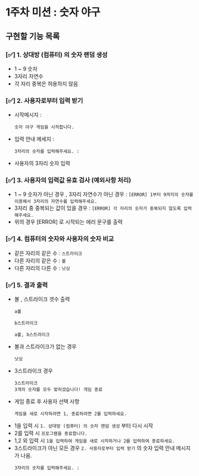 # 1주차 미션 : 숫자 야구 
## 구현할 기능 목록

### [✅] 1. 상대방 (컴퓨터) 의 숫자 랜덤 생성
   * 1 ~ 9 숫자
   * 3자리 자연수
   * 각 자리 중복은 허용하지 않음

  
### [✅] 2. 사용자로부터 입력 받기
   * 시작메시지 :
       ```
       숫자 야구 게임을 시작합니다.
       ```
   * 입력 안내 메세지 :
     ```
     3자리의 숫자를 입력해주세요. :
     ``` 
   * 사용자의 3자리 숫자 입력


### [✅] 3. 사용자의 입력값 유효 검사 (예외사항 처리)
   * 1 ~ 9 숫자가 아닌 경우 , 3자리 자연수가 아닌 경우  : `[ERROR] 1부터 9까지의 숫자를 이용해서 3자리의 자연수를 입력해주세요.`
   * 3자리 중 중복되는 값이 있을 경우 : `[ERROR] 각 자리의 숫자가 중복되지 않도록 입력해주세요. `
   * 위의 경우 [ERROR] 로 시작되는 에러 문구를 출력


### [✅] 4. 컴퓨터의 숫자와 사용자의 숫자 비교
   * 같은 자리의 같은 수 : `스트라이크`
   * 다른 자리의 같은 수 : `볼`
   * 다른 자리의 다른 수 : `낫싱`
  
### [✅] 5. 결과 출력
   * 볼 , 스트라이크 갯수 출력
       ```  
     a볼
       ```
       ```
     b스트라이크
       ```
       ```
     a볼, b스트라이크
       ``` 
   * 볼과 스트라이크가 없는 경우
       ```
     낫싱
       ```
   * 3스트라이크 경우
       ```
       3스트라이크
       3개의 숫자를 모두 맞히셨습니다! 게임 종료
       ```
   * 게임 종료 후 사용자 선택 사항
       ```
     게임을 새로 시작하려면 1, 종료하려면 2를 입력하세요.
       ```
   * 1을 입력 시 `1. 상대방 (컴퓨터) 의 숫자 랜덤 생성` 부터 다시 시작
   * 2를 입력 시 `프로그램을 종료합니다.`
   * 1,2 외 입력 시 `1을 입력하여 게임을 새로 시작하거나 2를 입력하여 종료하세요.`
   * 3스트라이크가 아닌 모든 경우 `2. 사용자로부터 입력 받기` 의 숫자 입력 안내 메시지가 나옴.
       ```
     3자리의 숫자를 입력해주세요. :
       ```


